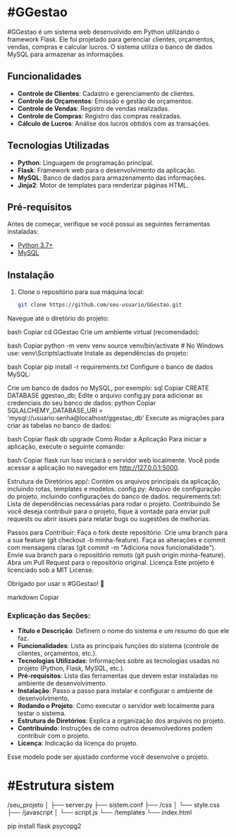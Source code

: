 # #GGestao

#GGestao é um sistema web desenvolvido em Python utilizando o framework Flask. Ele foi projetado para gerenciar clientes, orçamentos, vendas, compras e calcular lucros. O sistema utiliza o banco de dados MySQL para armazenar as informações.

## Funcionalidades
- **Controle de Clientes**: Cadastro e gerenciamento de clientes.
- **Controle de Orçamentos**: Emissão e gestão de orçamentos.
- **Controle de Vendas**: Registro de vendas realizadas.
- **Controle de Compras**: Registro das compras realizadas.
- **Cálculo de Lucros**: Análise dos lucros obtidos com as transações.

## Tecnologias Utilizadas
- **Python**: Linguagem de programação principal.
- **Flask**: Framework web para o desenvolvimento da aplicação.
- **MySQL**: Banco de dados para armazenamento das informações.
- **Jinja2**: Motor de templates para renderizar páginas HTML.

## Pré-requisitos
Antes de começar, verifique se você possui as seguintes ferramentas instaladas:
- [Python 3.7+](https://www.python.org/)
- [MySQL](https://www.mysql.com/)

## Instalação

1. Clone o repositório para sua máquina local:
   ```bash
   git clone https://github.com/seu-usuario/GGestao.git
Navegue até o diretório do projeto:

bash
Copiar
cd GGestao
Crie um ambiente virtual (recomendado):

bash
Copiar
python -m venv venv
source venv/bin/activate  # No Windows use: venv\Scripts\activate
Instale as dependências do projeto:

bash
Copiar
pip install -r requirements.txt
Configure o banco de dados MySQL:

Crie um banco de dados no MySQL, por exemplo:
sql
Copiar
CREATE DATABASE ggestao_db;
Edite o arquivo config.py para adicionar as credenciais do seu banco de dados:
python
Copiar
SQLALCHEMY_DATABASE_URI = 'mysql://usuario:senha@localhost/ggestao_db'
Execute as migrações para criar as tabelas no banco de dados:

bash
Copiar
flask db upgrade
Como Rodar a Aplicação
Para iniciar a aplicação, execute o seguinte comando:

bash
Copiar
flask run
Isso iniciará o servidor web localmente. Você pode acessar a aplicação no navegador em http://127.0.0.1:5000.

Estrutura de Diretórios
app/: Contém os arquivos principais da aplicação, incluindo rotas, templates e modelos.
config.py: Arquivo de configuração do projeto, incluindo configurações do banco de dados.
requirements.txt: Lista de dependências necessárias para rodar o projeto.
Contribuindo
Se você deseja contribuir para o projeto, fique à vontade para enviar pull requests ou abrir issues para relatar bugs ou sugestões de melhorias.

Passos para Contribuir:
Faça o fork deste repositório.
Crie uma branch para a sua feature (git checkout -b minha-feature).
Faça as alterações e commit com mensagens claras (git commit -m "Adiciona nova funcionalidade").
Envie sua branch para o repositório remoto (git push origin minha-feature).
Abra um Pull Request para o repositório original.
Licença
Este projeto é licenciado sob a MIT License.

Obrigado por usar o #GGestao! 🚀

markdown
Copiar

### Explicação das Seções:

- **Título e Descrição**: Definem o nome do sistema e um resumo do que ele faz.
- **Funcionalidades**: Lista as principais funções do sistema (controle de clientes, orçamentos, etc.).
- **Tecnologias Utilizadas**: Informações sobre as tecnologias usadas no projeto (Python, Flask, MySQL, etc.).
- **Pré-requisitos**: Lista das ferramentas que devem estar instaladas no ambiente de desenvolvimento.
- **Instalação**: Passo a passo para instalar e configurar o ambiente de desenvolvimento.
- **Rodando o Projeto**: Como executar o servidor web localmente para testar o sistema.
- **Estrutura de Diretórios**: Explica a organização dos arquivos no projeto.
- **Contribuindo**: Instruções de como outros desenvolvedores podem contribuir com o projeto.
- **Licença**: Indicação da licença do projeto.

Esse modelo pode ser ajustado conforme você desenvolve o projeto.



# #Estrutura sistem

/seu_projeto
│
├── server.py
├── sistem.conf
├── /css
│   └── style.css
├── /javascript
│   └── script.js
└── /templates
    └── index.html



pip install flask psycopg2


